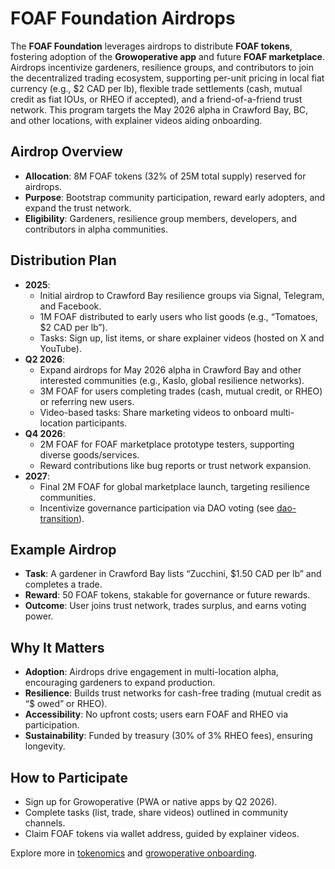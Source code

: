 # FOAF Foundation Airdrops

The **FOAF Foundation** leverages airdrops to distribute **FOAF tokens**, fostering adoption of the **Growoperative app** and future **FOAF marketplace**. Airdrops incentivize gardeners, resilience groups, and contributors to join the decentralized trading ecosystem, supporting per-unit pricing in local fiat currency (e.g., $2 CAD per lb), flexible trade settlements (cash, mutual credit as fiat IOUs, or RHEO if accepted), and a friend-of-a-friend trust network. This program targets the May 2026 alpha in Crawford Bay, BC, and other locations, with explainer videos aiding onboarding.

## Airdrop Overview
- **Allocation**: 8M FOAF tokens (32% of 25M total supply) reserved for airdrops.
- **Purpose**: Bootstrap community participation, reward early adopters, and expand the trust network.
- **Eligibility**: Gardeners, resilience group members, developers, and contributors in alpha communities.

## Distribution Plan
- **2025**:
  - Initial airdrop to Crawford Bay resilience groups via Signal, Telegram, and Facebook.
  - 1M FOAF distributed to early users who list goods (e.g., “Tomatoes, $2 CAD per lb”).
  - Tasks: Sign up, list items, or share explainer videos (hosted on X and YouTube).
- **Q2 2026**:
  - Expand airdrops for May 2026 alpha in Crawford Bay and other interested communities (e.g., Kaslo, global resilience networks).
  - 3M FOAF for users completing trades (cash, mutual credit, or RHEO) or referring new users.
  - Video-based tasks: Share marketing videos to onboard multi-location participants.
- **Q4 2026**:
  - 2M FOAF for FOAF marketplace prototype testers, supporting diverse goods/services.
  - Reward contributions like bug reports or trust network expansion.
- **2027**:
  - Final 2M FOAF for global marketplace launch, targeting resilience communities.
  - Incentivize governance participation via DAO voting (see [dao-transition](../foaf-foundation/dao-transition.md)).

## Example Airdrop
- **Task**: A gardener in Crawford Bay lists “Zucchini, $1.50 CAD per lb” and completes a trade.
- **Reward**: 50 FOAF tokens, stakable for governance or future rewards.
- **Outcome**: User joins trust network, trades surplus, and earns voting power.

## Why It Matters
- **Adoption**: Airdrops drive engagement in multi-location alpha, encouraging gardeners to expand production.
- **Resilience**: Builds trust networks for cash-free trading (mutual credit as “$ owed” or RHEO).
- **Accessibility**: No upfront costs; users earn FOAF and RHEO via participation.
- **Sustainability**: Funded by treasury (30% of 3% RHEO fees), ensuring longevity.

## How to Participate
- Sign up for Growoperative (PWA or native apps by Q2 2026).
- Complete tasks (list, trade, share videos) outlined in community channels.
- Claim FOAF tokens via wallet address, guided by explainer videos.

Explore more in [tokenomics](../foaf-foundation/tokenomics.md) and [growoperative onboarding](../growoperative/onboarding.md).
